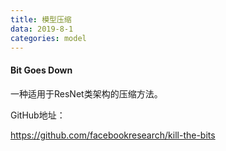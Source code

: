 ```yaml
---
title: 模型压缩
data: 2019-8-1
categories: model
---
```


#### Bit Goes Down

一种适用于ResNet类架构的压缩方法。

GitHub地址：

https://github.com/facebookresearch/kill-the-bits



